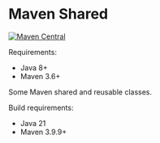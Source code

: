 # Maven Shared

[![Maven Central](https://img.shields.io/maven-central/v/eu.maveniverse.maven.shared/shared.svg?label=Maven%20Central)](https://search.maven.org/artifact/eu.maveniverse.maven.shared/shared)

Requirements:
* Java 8+
* Maven 3.6+

Some Maven shared and reusable classes.

Build requirements:
* Java 21
* Maven 3.9.9+
